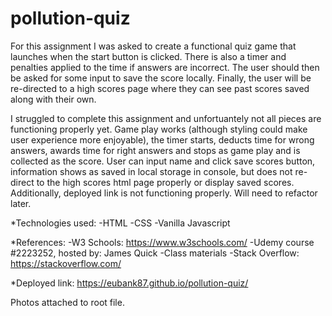 # pollution-quiz

For this assignment I was asked to create a functional quiz game that launches when the start button is clicked. There is also a timer and penalties applied to the time if answers are incorrect. The user should then be asked for some input to save the score locally. Finally, the user will be re-directed to a high scores page where they can see past scores saved along with their own. 

I struggled to complete this assignment and unfortuantely not all pieces are functioning properly yet. Game play works (although styling could make user experience more enjoyable), the timer starts, deducts time for wrong answers, awards time for right answers and stops as game play and is collected as the score. User can input name and click save scores button, information shows as saved in local storage in console, but does not re-direct to the high scores html page properly or display saved scores. Additionally, deployed link is not functioning properly. Will need to refactor later. 

*Technologies used:
    -HTML
    -CSS
    -Vanilla Javascript

*References:
    -W3 Schools: https://www.w3schools.com/
    -Udemy course #2223252, hosted by: James Quick
    -Class materials
    -Stack Overflow: https://stackoverflow.com/

*Deployed link: https://eubank87.github.io/pollution-quiz/

Photos attached to root file.
